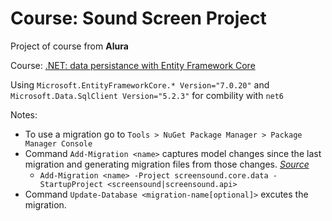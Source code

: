 # **Course**: Sound Screen Project

Project of course from **Alura**

Course: [.NET: data persistance with Entity Framework Core](https://cursos.alura.com.br/course/dot-net-persistindo-dados-entity-framework-core)

Using `Microsoft.EntityFrameworkCore.* Version="7.0.20"` and `Microsoft.Data.SqlClient Version="5.2.3"` for combility with `net6`

Notes:
- To use a migration go to `Tools > NuGet Package Manager > Package Manager Console`
- Command `Add-Migration <name>` captures model changes since the last migration and generating migration files from those changes. [*Source*](https://www.learnentityframeworkcore.com/migrations/add-migration)
    - `Add-Migration <name> -Project screensound.core.data -StartupProject <screensound|screensound.api>`
- Command `Update-Database <migration-name[optional]>` excutes the migration.